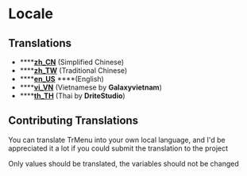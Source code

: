 # Locale

## Translations

* \*\*\*\*[**zh\_CN**](https://github.com/Arasple/TrMenu/blob/master/src/main/resources/lang/zh_CN.yml) \(Simplified Chinese\) 
* \*\*\*\*[**zh\_TW**](https://github.com/Arasple/TrMenu/blob/master/src/main/resources/lang/zh_TW.yml) \(Traditional Chinese\)
* \*\*\*\*[**en\_US**](https://github.com/Arasple/TrMenu/blob/master/src/main/resources/lang/en_US.yml) ****\(English\) 
* \*\*\*\*[**vi\_VN**](https://github.com/Arasple/TrMenu/blob/master/src/main/resources/lang/vi_VN.yml) \(Vietnamese by **Galaxyvietnam**\) 
* \*\*\*\*[**th\_TH**](https://github.com/Arasple/TrMenu/blob/master/src/main/resources/lang/th_TH.yml) \(Thai by **DriteStudio**\) 

## Contributing Translations

You can translate TrMenu into your own local language, and I'd be appreciated it a lot if you could submit the translation to the project

Only values should be translated, the variables should not be changed

